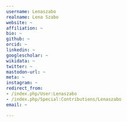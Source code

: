 ```yaml
---
username: Lenaszabo
realname: Lena Szabo
website: ~
affiliation: ~
bio: ~
github: ~
orcid: ~
linkedin: ~
googlescholar: ~
wikidata: ~
twitter: ~
mastodon-url: ~
meta: ~
instagram: ~
redirect_from:
- /index.php/User:Lenaszabo
- /index.php/Special:Contributions/Lenaszabo
email: ~

---
```

